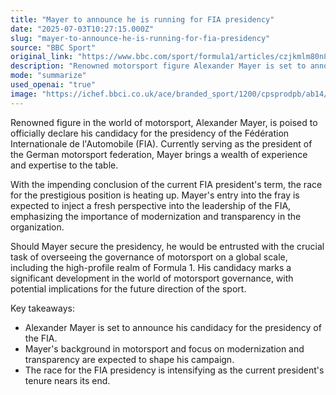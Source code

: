 ```yaml
---
title: "Mayer to announce he is running for FIA presidency"
date: "2025-07-03T10:27:15.000Z"
slug: "mayer-to-announce-he-is-running-for-fia-presidency"
source: "BBC Sport"
original_link: "https://www.bbc.com/sport/formula1/articles/czjkmlm80n8o"
description: "Renowned motorsport figure Alexander Mayer is set to announce his candidacy for the presidency of the FIA, bringing a wealth of experience and expertise to the table. With the current president's term coming to a close, the race for the prestigious position is heating up, with Mayer's entry expected to bring a fresh perspective emphasizing modernization and transparency. If elected, Mayer would oversee the governance of motorsport globally, including Formula 1, marking a significant development in the world of motorsport governance with potential implications for the sport's future direction."
mode: "summarize"
used_openai: "true"
image: "https://ichef.bbci.co.uk/ace/branded_sport/1200/cpsprodpb/ab14/live/7eb68b10-ad86-11ef-9f62-6112282576ba.jpg"
---
```


Renowned figure in the world of motorsport, Alexander Mayer, is poised to officially declare his candidacy for the presidency of the Fédération Internationale de l'Automobile (FIA). Currently serving as the president of the German motorsport federation, Mayer brings a wealth of experience and expertise to the table.

With the impending conclusion of the current FIA president's term, the race for the prestigious position is heating up. Mayer's entry into the fray is expected to inject a fresh perspective into the leadership of the FIA, emphasizing the importance of modernization and transparency in the organization.

Should Mayer secure the presidency, he would be entrusted with the crucial task of overseeing the governance of motorsport on a global scale, including the high-profile realm of Formula 1. His candidacy marks a significant development in the world of motorsport governance, with potential implications for the future direction of the sport.

Key takeaways:
- Alexander Mayer is set to announce his candidacy for the presidency of the FIA.
- Mayer's background in motorsport and focus on modernization and transparency are expected to shape his campaign.
- The race for the FIA presidency is intensifying as the current president's tenure nears its end.